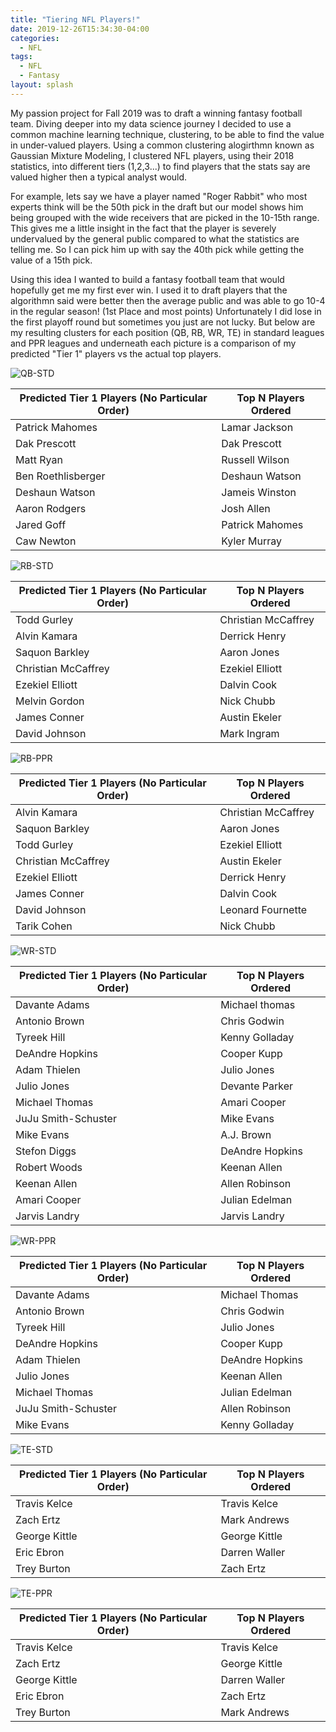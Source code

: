 ```yaml
---
title: "Tiering NFL Players!"
date: 2019-12-26T15:34:30-04:00
categories:
  - NFL
tags:
  - NFL
  - Fantasy
layout: splash
---
```


My passion project for Fall 2019 was to draft a winning fantasy football team. Diving deeper into my data science journey I decided to use a common machine learning technique, clustering, to be able to find the value in under-valued players. Using a common clustering alogirthmn known as Gaussian Mixture Modeling, I clustered NFL players, using their 2018 statistics, into different tiers (1,2,3...) to find players that the stats say are valued higher then a typical analyst would. 

For example, lets say we have a player named "Roger Rabbit" who most experts think will be the 50th pick in the draft but our model shows him being grouped with the wide receivers that are picked in the 10-15th range. This gives me a little insight in the fact that the player is severely undervalued by the general public compared to what the statistics are telling me. So I can pick him up with say the 40th pick while getting the value of a 15th pick.

Using this idea I wanted to build a fantasy football team that would hopefully get me my first ever win. I used it to draft players that the algorithmn said were better then the average public and was able to go 10-4 in the regular season! (1st Place and most points) Unfortunately I did lose in the first playoff round but sometimes you just are not lucky. But below are my resulting clusters for each position (QB, RB, WR, TE) in standard leagues and PPR leagues and underneath each picture is a comparison of my predicted "Tier 1" players vs the actual top players.

![QB-STD](/assets/images/QB-STD.png)

<div class="datatable-begin"></div>

Predicted Tier 1 Players (No Particular Order)    | Top N Players Ordered
------------------------------------------------- | ---------------------
Patrick Mahomes  | Lamar Jackson      
Dak Prescott | Dak Prescott 
Matt Ryan   | Russell Wilson
Ben Roethlisberger | Deshaun Watson 
Deshaun Watson   | Jameis Winston
Aaron Rodgers   | Josh Allen
Jared Goff   | Patrick Mahomes
Caw Newton   | Kyler Murray

<div class="datatable-end"></div>

![RB-STD](/assets/images/RB-STD.png)

<div class="datatable-begin"></div>

Predicted Tier 1 Players (No Particular Order)    | Top N Players Ordered
------------------------------------------------- | ---------------------
Todd Gurley | Christian McCaffrey      
Alvin Kamara | Derrick Henry
Saquon Barkley | Aaron Jones
Christian McCaffrey | Ezekiel Elliott
Ezekiel Elliott | Dalvin Cook
Melvin Gordon | Nick Chubb
James Conner | Austin Ekeler
David Johnson | Mark Ingram

<div class="datatable-end"></div>

![RB-PPR](/assets/images/RB-PPR.png)

<div class="datatable-begin"></div>

Predicted Tier 1 Players (No Particular Order)    | Top N Players Ordered
------------------------------------------------- | ---------------------
Alvin Kamara | Christian McCaffrey      
Saquon Barkley | Aaron Jones
Todd Gurley | Ezekiel Elliott
Christian McCaffrey | Austin Ekeler
Ezekiel Elliott | Derrick Henry
James Conner | Dalvin Cook
David Johnson | Leonard Fournette
Tarik Cohen | Nick Chubb

<div class="datatable-end"></div>

![WR-STD](/assets/images/WR-STD.png)

<div class="datatable-begin"></div>

Predicted Tier 1 Players (No Particular Order)    | Top N Players Ordered
------------------------------------------------- | ---------------------
Davante Adams | Michael thomas       
Antonio Brown | Chris Godwin
Tyreek Hill | Kenny Golladay
DeAndre Hopkins | Cooper Kupp
Adam Thielen | Julio Jones
Julio Jones | Devante Parker
Michael Thomas | Amari Cooper
JuJu Smith-Schuster | Mike Evans
Mike Evans | A.J. Brown
Stefon Diggs | DeAndre Hopkins
Robert Woods | Keenan Allen
Keenan Allen | Allen Robinson
Amari Cooper | Julian Edelman
Jarvis Landry | Jarvis Landry

<div class="datatable-end"></div>

![WR-PPR](/assets/images/WR-PPR.png)

<div class="datatable-begin"></div>

Predicted Tier 1 Players (No Particular Order)    | Top N Players Ordered
------------------------------------------------- | ---------------------
Davante Adams | Michael Thomas      
Antonio Brown | Chris Godwin
Tyreek Hill | Julio Jones
DeAndre Hopkins | Cooper Kupp
Adam Thielen | DeAndre Hopkins
Julio Jones | Keenan Allen
Michael Thomas | Julian Edelman
JuJu Smith-Schuster | Allen Robinson
Mike Evans | Kenny Golladay

<div class="datatable-end"></div>

![TE-STD](/assets/images/TE-STD.png)

<div class="datatable-begin"></div>

Predicted Tier 1 Players (No Particular Order)    | Top N Players Ordered
------------------------------------------------- | ---------------------
Travis Kelce | Travis Kelce       
Zach Ertz | Mark Andrews
George Kittle | George Kittle
Eric Ebron | Darren Waller
Trey Burton | Zach Ertz

<div class="datatable-end"></div>

![TE-PPR](/assets/images/TE-PPR.png)

<div class="datatable-begin"></div>

Predicted Tier 1 Players (No Particular Order)    | Top N Players Ordered
------------------------------------------------- | ---------------------
Travis Kelce | Travis Kelce     
Zach Ertz | George Kittle
George Kittle | Darren Waller
Eric Ebron | Zach Ertz
Trey Burton | Mark Andrews

<div class="datatable-end"></div>

[My twitter]: https://twitter.com/ViralVis
